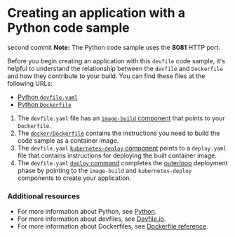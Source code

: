 # Creating an application with a Python code sample
second commit
**Note:** The Python code sample uses the **8081** HTTP port.

Before you begin creating an application with this `devfile` code sample, it's helpful to understand the relationship between the `devfile` and `Dockerfile` and how they contribute to your build. You can find these files at the following URLs:

* [Python `devfile.yaml`](./devfile.yaml)
* [Python `Dockerfile`](./docker/Dockerfile)

1. The `devfile.yaml` file has an [`image-build` component](./devfile.yaml#L25-L31) that points to your `Dockerfile`.
2. The [`docker/Dockerfile`](./docker/Dockerfile) contains the instructions you need to build the code sample as a container image.
3. The `devfile.yaml` [`kubernetes-deploy` component](./devfile.yaml#L32-L44) points to a `deploy.yaml` file that contains instructions for deploying the built container image.
4. The `devfile.yaml` [`deploy` command](./devfile.yaml#L46-L59) completes the [outerloop](https://devfile.io/docs/2.2.0/innerloop-vs-outerloop) deployment phase by pointing to the `image-build` and `kubernetes-deploy` components to create your application.

### Additional resources
* For more information about Python, see [Python](https://www.python.org/).
* For more information about devfiles, see [Devfile.io](https://devfile.io/).
* For more information about Dockerfiles, see [Dockerfile reference](https://docs.docker.com/engine/reference/builder/).
